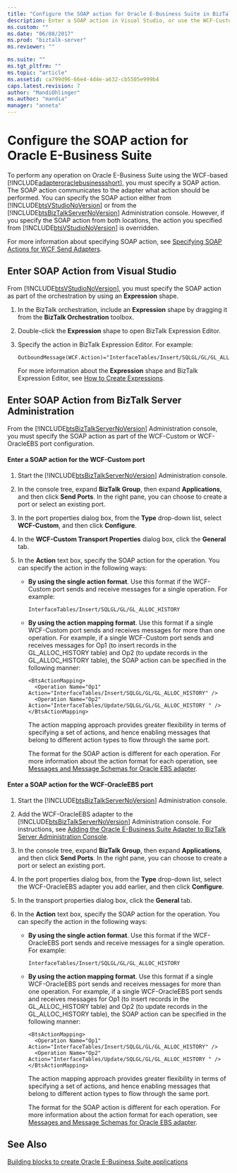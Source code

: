 ```yaml
---
title: "Configure the SOAP action for Oracle E-Business Suite in BizTalk Server | Microsoft Docs"
description: Enter a SOAP action in Visual Studio, or use the WCF-Custom or WCF-OracleEBS adapter in the BizTalk Adapter Pack (BAP)
ms.custom: ""
ms.date: "06/08/2017"
ms.prod: "biztalk-server"
ms.reviewer: ""

ms.suite: ""
ms.tgt_pltfrm: ""
ms.topic: "article"
ms.assetid: ca799d96-66e4-4d4e-a632-cb5505e999b4
caps.latest.revision: 7
author: "MandiOhlinger"
ms.author: "mandia"
manager: "anneta"
---
```

# Configure the SOAP action for Oracle E-Business Suite
To perform any operation on Oracle E-Business Suite using the WCF-based [!INCLUDE[adapteroraclebusinessshort](../../includes/adapteroraclebusinessshort-md.md)], you must specify a SOAP action. The SOAP action communicates to the adapter what action should be performed. You can specify the SOAP action either from [!INCLUDE[btsVStudioNoVersion](../../includes/btsvstudionoversion-md.md)] or from the [!INCLUDE[btsBizTalkServerNoVersion](../../includes/btsbiztalkservernoversion-md.md)] Administration console. However, if you specify the SOAP action from both locations, the action you specified from [!INCLUDE[btsVStudioNoVersion](../../includes/btsvstudionoversion-md.md)] is overridden.  
  
 For more information about specifying SOAP action, see [Specifying SOAP Actions for WCF Send Adapters](../../core/specifying-soap-actions-for-wcf-send-adapters.md).  
  
## Enter SOAP Action from Visual Studio  
 From [!INCLUDE[btsVStudioNoVersion](../../includes/btsvstudionoversion-md.md)], you must specify the SOAP action as part of the orchestration by using an **Expression** shape.  
  
1.  In the BizTalk orchestration, include an **Expression** shape by dragging it from the **BizTalk Orchestration** toolbox.  
  
2.  Double-click the **Expression** shape to open BizTalk Expression Editor.  
  
3.  Specify the action in BizTalk Expression Editor. For example:  
  
    ```  
    OutboundMessage(WCF.Action)="InterfaceTables/Insert/SQLGL/GL/GL_ALLOC_HISTORY"  
    ```  
  
     For more information about the **Expression** shape and BizTalk Expression Editor, see [How to Create Expressions](../../core/how-to-create-expressions.md).  
  
## Enter SOAP Action from BizTalk Server Administration  
 From the [!INCLUDE[btsBizTalkServerNoVersion](../../includes/btsbiztalkservernoversion-md.md)] Administration console, you must specify the SOAP action as part of the WCF-Custom or WCF-OracleEBS port configuration.  
  
#### Enter a SOAP action for the WCF-Custom port  
  
1. Start the [!INCLUDE[btsBizTalkServerNoVersion](../../includes/btsbiztalkservernoversion-md.md)] Administration console.  
  
2. In the console tree, expand **BizTalk Group**, then expand **Applications**, and then click **Send Ports**. In the right pane, you can choose to create a port or select an existing port.  
  
3. In the port properties dialog box, from the **Type** drop-down list, select **WCF-Custom**, and then click **Configure**.  
  
4. In the **WCF-Custom Transport Properties** dialog box, click the **General** tab.  
  
5. In the **Action** text box, specify the SOAP action for the operation. You can specify the action in the following ways:  
  
   -   **By using the single action format**. Use this format if the WCF-Custom port sends and receive messages for a single operation. For example:  
  
       ```  
       InterfaceTables/Insert/SQLGL/GL/GL_ALLOC_HISTORY  
       ```  
  
   -   **By using the action mapping format**. Use this format if a single WCF-Custom port sends and receives messages for more than one operation. For example, if a single WCF-Custom port sends and receives messages for Op1 (to insert records in the GL_ALLOC_HISTORY table) and Op2 (to update records in the GL_ALLOC_HISTORY table), the SOAP action can be specified in the following manner:  
  
       ```  
       <BtsActionMapping>  
         <Operation Name="Op1" Action="InterfaceTables/Insert/SQLGL/GL/GL_ALLOC_HISTORY" />  
         <Operation Name="Op2" Action="InterfaceTables/Update/SQLGL/GL/GL_ALLOC_HISTORY " />  
       </BtsActionMapping>  
       ```  
  
        The action mapping approach provides greater flexibility in terms of specifying a set of actions, and hence enabling messages that belong to different action types to flow through the same port.  
  
        The format for the SOAP action is different for each operation. For more information about the action format for each operation, see [Messages and Message Schemas for Oracle EBS adapter](messages-and-message-schemas-for-biztalk-adapter-for-oracle-e-business-suite.md).
  
#### Enter a SOAP action for the WCF-OracleEBS port  
  
1. Start the [!INCLUDE[btsBizTalkServerNoVersion](../../includes/btsbiztalkservernoversion-md.md)] Administration console.  
  
2. Add the WCF-OracleEBS adapter to the [!INCLUDE[btsBizTalkServerNoVersion](../../includes/btsbiztalkservernoversion-md.md)] Administration console. For instructions, see [Adding the Oracle E-Business Suite Adapter to BizTalk Server Administration Console](../../adapters-and-accelerators/adapter-oracle-ebs/add-the-oracle-ebs-adapter-to-biztalk-server-administration-console.md).  
  
3. In the console tree, expand **BizTalk Group**, then expand **Applications**, and then click **Send Ports**. In the right pane, you can choose to create a port or select an existing port.  
  
4. In the port properties dialog box, from the **Type** drop-down list, select the WCF-OracleEBS adapter you add earlier, and then click **Configure**.  
  
5. In the transport properties dialog box, click the **General** tab.  
  
6. In the **Action** text box, specify the SOAP action for the operation. You can specify the action in the following ways:  
  
   -   **By using the single action format**. Use this format if the WCF-OracleEBS port sends and receive messages for a single operation. For example:  
  
       ```  
       InterfaceTables/Insert/SQLGL/GL/GL_ALLOC_HISTORY  
       ```  
  
   -   **By using the action mapping format**. Use this format if a single WCF-OracleEBS port sends and receives messages for more than one operation. For example, if a single WCF-OracleEBS port sends and receives messages for Op1 (to insert records in the GL_ALLOC_HISTORY table) and Op2 (to update records in the GL_ALLOC_HISTORY table), the SOAP action can be specified in the following manner:  
  
       ```  
       <BtsActionMapping>  
         <Operation Name="Op1" Action="InterfaceTables/Insert/SQLGL/GL/GL_ALLOC_HISTORY" />  
         <Operation Name="Op2" Action="InterfaceTables/Update/SQLGL/GL/GL_ALLOC_HISTORY " />  
       </BtsActionMapping>  
       ```  
  
        The action mapping approach provides greater flexibility in terms of specifying a set of actions, and hence enabling messages that belong to different action types to flow through the same port.  
  
        The format for the SOAP action is different for each operation. For more information about the action format for each operation, see [Messages and Message Schemas for Oracle EBS adapter](messages-and-message-schemas-for-biztalk-adapter-for-oracle-e-business-suite.md).
  
## See Also  
 [Building blocks to create Oracle E-Business Suite applications](../../adapters-and-accelerators/adapter-oracle-ebs/building-blocks-to-create-oracle-e-business-suite-applications.md)